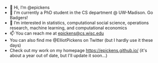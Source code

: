 - 👋 Hi, I’m @epickens
- 🦡 I'm currently a PhD student in the CS department @ UW-Madison. Go Badgers!
- 👀 I’m interested in statistics, computational social science, operations research, machine learning, and computational economics
- 📫 You can reach me at epickens@cs.wisc.edu
- You can also find me @ElliotPickens on Twitter (but I hardly use it these days)
- Check out my work on my homepage https://epickens.github.io/ (it's about a year out of date, but I'll update it soon...)

<!---
epickens/epickens is a ✨ special ✨ repository because its `README.md` (this file) appears on your GitHub profile.
You can click the Preview link to take a look at your changes.
--->
